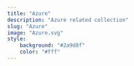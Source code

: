 ```yaml
---
title: "Azure"
description: "Azure related collection"
slug: "Azure"
image: "Azure.svg"
style:
    background: "#2a9d8f"
    color: "#fff"
---
```

